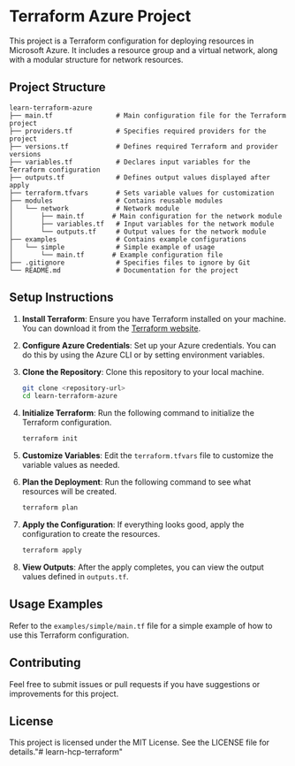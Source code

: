 # Terraform Azure Project

This project is a Terraform configuration for deploying resources in Microsoft Azure. It includes a resource group and a virtual network, along with a modular structure for network resources.

## Project Structure

```
learn-terraform-azure
├── main.tf                # Main configuration file for the Terraform project
├── providers.tf           # Specifies required providers for the project
├── versions.tf            # Defines required Terraform and provider versions
├── variables.tf           # Declares input variables for the Terraform configuration
├── outputs.tf             # Defines output values displayed after apply
├── terraform.tfvars       # Sets variable values for customization
├── modules                # Contains reusable modules
│   └── network            # Network module
│       ├── main.tf       # Main configuration for the network module
│       ├── variables.tf   # Input variables for the network module
│       └── outputs.tf     # Output values for the network module
├── examples               # Contains example configurations
│   └── simple             # Simple example of usage
│       └── main.tf       # Example configuration file
├── .gitignore             # Specifies files to ignore by Git
└── README.md              # Documentation for the project
```

## Setup Instructions

1. **Install Terraform**: Ensure you have Terraform installed on your machine. You can download it from the [Terraform website](https://www.terraform.io/downloads.html).

2. **Configure Azure Credentials**: Set up your Azure credentials. You can do this by using the Azure CLI or by setting environment variables.

3. **Clone the Repository**: Clone this repository to your local machine.

   ```bash
   git clone <repository-url>
   cd learn-terraform-azure
   ```

4. **Initialize Terraform**: Run the following command to initialize the Terraform configuration.

   ```bash
   terraform init
   ```

5. **Customize Variables**: Edit the `terraform.tfvars` file to customize the variable values as needed.

6. **Plan the Deployment**: Run the following command to see what resources will be created.

   ```bash
   terraform plan
   ```

7. **Apply the Configuration**: If everything looks good, apply the configuration to create the resources.

   ```bash
   terraform apply
   ```

8. **View Outputs**: After the apply completes, you can view the output values defined in `outputs.tf`.

## Usage Examples

Refer to the `examples/simple/main.tf` file for a simple example of how to use this Terraform configuration.

## Contributing

Feel free to submit issues or pull requests if you have suggestions or improvements for this project.

## License

This project is licensed under the MIT License. See the LICENSE file for details."# learn-hcp-terraform" 
